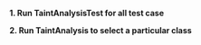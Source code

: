 **1. Run TaintAnalysisTest for all test case**


**2. Run TaintAnalysis to select a particular class**
